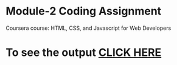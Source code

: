 

# Module-2 Coding Assignment

Coursera course: HTML, CSS, and Javascript for Web Developers

# To see the output [CLICK HERE](https://likhith2001.github.io/Coursera-HTML-CSS-and-JavaScript-for-Web-Developers/Assignments/module-2/index.html)

